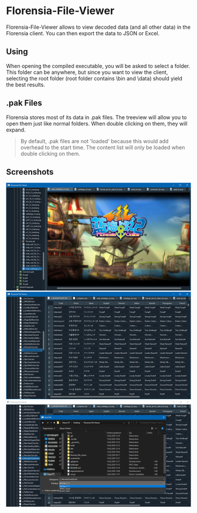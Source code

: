 # Florensia-File-Viewer
Florensia-File-Viewer allows to view decoded data (and all other data) in the Florensia client. You can then export the data to JSON or Excel.

## Using
When opening the compiled executable, you will be asked to select a folder. This folder can be anywhere, but since you want to view the client, selecting the root folder (root folder contains \bin and \data)  should yield the best results.

## .pak Files
Florensia stores most of its data in .pak files. The treeview will allow you to open them just like normal folders. When double clicking on them, they will expand.

> By default, .pak files are not 'loaded' because this would add overhead to the start time. The content list will only be loaded when double clicking on them.

## Screenshots

![](/screenshots/image_preview.png?raw=True)
![](/screenshots/decoded_table_preview.png?raw=True)
![](/screenshots/save_preview.png?raw=True)
